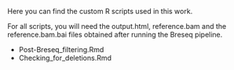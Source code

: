 Here you can find the custom R scripts used in this work.

For all scripts, you will need the output.html, reference.bam and the reference.bam.bai files obtained after running the Breseq pipeline.

- Post-Breseq_filtering.Rmd
- Checking_for_deletions.Rmd
  
